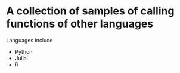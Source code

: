 # A collection of samples of calling functions of other languages

Languages include
 - Python
 - Julia
 - R
